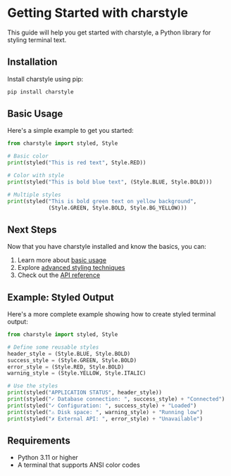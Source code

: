 # Getting Started with charstyle

This guide will help you get started with charstyle, a Python library for styling terminal text.

## Installation

Install charstyle using pip:

```bash
pip install charstyle
```

## Basic Usage

Here's a simple example to get you started:

```python
from charstyle import styled, Style

# Basic color
print(styled("This is red text", Style.RED))

# Color with style
print(styled("This is bold blue text", (Style.BLUE, Style.BOLD)))

# Multiple styles
print(styled("This is bold green text on yellow background",
             (Style.GREEN, Style.BOLD, Style.BG_YELLOW)))
```

## Next Steps

Now that you have charstyle installed and know the basics, you can:

1. Learn more about [basic usage](usage/basic.md)
2. Explore [advanced styling techniques](usage/advanced.md)
3. Check out the [API reference](api/core.md)

## Example: Styled Output

Here's a more complete example showing how to create styled terminal output:

```python
from charstyle import styled, Style

# Define some reusable styles
header_style = (Style.BLUE, Style.BOLD)
success_style = (Style.GREEN, Style.BOLD)
error_style = (Style.RED, Style.BOLD)
warning_style = (Style.YELLOW, Style.ITALIC)

# Use the styles
print(styled("APPLICATION STATUS", header_style))
print(styled("✓ Database connection: ", success_style) + "Connected")
print(styled("✓ Configuration: ", success_style) + "Loaded")
print(styled("⚠ Disk space: ", warning_style) + "Running low")
print(styled("✗ External API: ", error_style) + "Unavailable")
```

## Requirements

- Python 3.11 or higher
- A terminal that supports ANSI color codes
